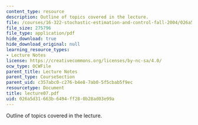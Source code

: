 ```yaml
---
content_type: resource
description: Outline of topics covered in the lecture.
file: /courses/16-322-stochastic-estimation-and-control-fall-2004/026a5d31663b6494ff280b28ad03e99a_lecture07.pdf
file_size: 275796
file_type: application/pdf
hide_download: true
hide_download_original: null
learning_resource_types:
- Lecture Notes
license: https://creativecommons.org/licenses/by-nc-sa/4.0/
ocw_type: OCWFile
parent_title: Lecture Notes
parent_type: CourseSection
parent_uid: c357abc0-c276-b4e8-7ab0-5f5cbab5f9ec
resourcetype: Document
title: lecture07.pdf
uid: 026a5d31-663b-6494-ff28-0b28ad03e99a
---
```

Outline of topics covered in the lecture.